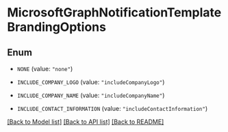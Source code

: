 # MicrosoftGraphNotificationTemplateBrandingOptions

## Enum


* `NONE` (value: `"none"`)

* `INCLUDE_COMPANY_LOGO` (value: `"includeCompanyLogo"`)

* `INCLUDE_COMPANY_NAME` (value: `"includeCompanyName"`)

* `INCLUDE_CONTACT_INFORMATION` (value: `"includeContactInformation"`)


[[Back to Model list]](../README.md#documentation-for-models) [[Back to API list]](../README.md#documentation-for-api-endpoints) [[Back to README]](../README.md)


